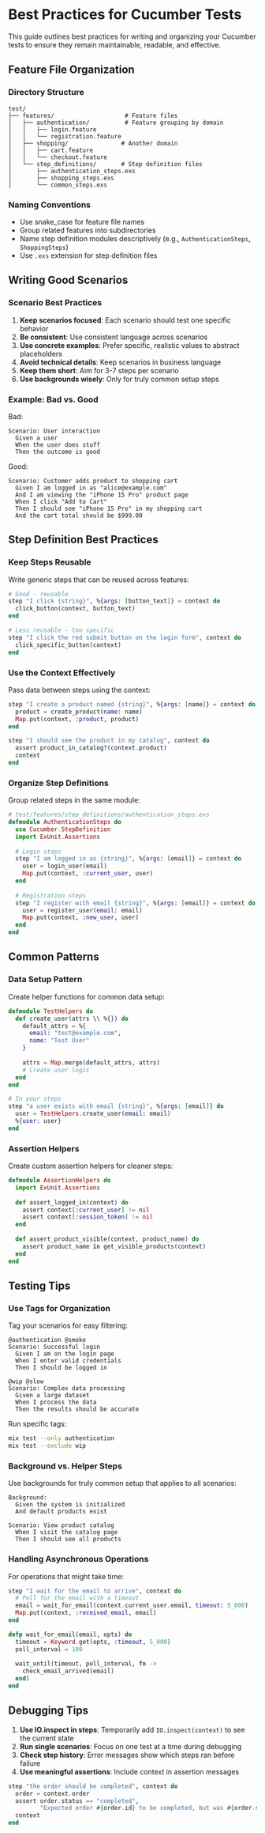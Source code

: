 # Best Practices for Cucumber Tests

This guide outlines best practices for writing and organizing your Cucumber tests to ensure they remain maintainable, readable, and effective.

## Feature File Organization

### Directory Structure

```
test/
├── features/                    # Feature files
│   ├── authentication/          # Feature grouping by domain
│   │   ├── login.feature
│   │   └── registration.feature
│   ├── shopping/               # Another domain
│   │   ├── cart.feature
│   │   └── checkout.feature
│   └── step_definitions/       # Step definition files
│       ├── authentication_steps.exs
│       ├── shopping_steps.exs
│       └── common_steps.exs
```

### Naming Conventions

- Use snake_case for feature file names
- Group related features into subdirectories
- Name step definition modules descriptively (e.g., `AuthenticationSteps`, `ShoppingSteps`)
- Use `.exs` extension for step definition files

## Writing Good Scenarios

### Scenario Best Practices

1. **Keep scenarios focused**: Each scenario should test one specific behavior
2. **Be consistent**: Use consistent language across scenarios
3. **Use concrete examples**: Prefer specific, realistic values to abstract placeholders
4. **Avoid technical details**: Keep scenarios in business language
5. **Keep them short**: Aim for 3-7 steps per scenario
6. **Use backgrounds wisely**: Only for truly common setup steps

### Example: Bad vs. Good

Bad:
```gherkin
Scenario: User interaction
  Given a user
  When the user does stuff
  Then the outcome is good
```

Good:
```gherkin
Scenario: Customer adds product to shopping cart
  Given I am logged in as "alice@example.com"
  And I am viewing the "iPhone 15 Pro" product page
  When I click "Add to Cart"
  Then I should see "iPhone 15 Pro" in my shopping cart
  And the cart total should be $999.00
```

## Step Definition Best Practices

### Keep Steps Reusable

Write generic steps that can be reused across features:

```elixir
# Good - reusable
step "I click {string}", %{args: [button_text]} = context do
  click_button(context, button_text)
end

# Less reusable - too specific
step "I click the red submit button on the login form", context do
  click_specific_button(context)
end
```

### Use the Context Effectively

Pass data between steps using the context:

```elixir
step "I create a product named {string}", %{args: [name]} = context do
  product = create_product(name: name)
  Map.put(context, :product, product)
end

step "I should see the product in my catalog", context do
  assert product_in_catalog?(context.product)
  context
end
```

### Organize Step Definitions

Group related steps in the same module:

```elixir
# test/features/step_definitions/authentication_steps.exs
defmodule AuthenticationSteps do
  use Cucumber.StepDefinition
  import ExUnit.Assertions
  
  # Login steps
  step "I am logged in as {string}", %{args: [email]} = context do
    user = login_user(email)
    Map.put(context, :current_user, user)
  end
  
  # Registration steps
  step "I register with email {string}", %{args: [email]} = context do
    user = register_user(email: email)
    Map.put(context, :new_user, user)
  end
end
```

## Common Patterns

### Data Setup Pattern

Create helper functions for common data setup:

```elixir
defmodule TestHelpers do
  def create_user(attrs \\ %{}) do
    default_attrs = %{
      email: "test@example.com",
      name: "Test User"
    }
    
    attrs = Map.merge(default_attrs, attrs)
    # Create user logic
  end
end

# In your steps
step "a user exists with email {string}", %{args: [email]} do
  user = TestHelpers.create_user(email: email)
  %{user: user}
end
```

### Assertion Helpers

Create custom assertion helpers for cleaner steps:

```elixir
defmodule AssertionHelpers do
  import ExUnit.Assertions
  
  def assert_logged_in(context) do
    assert context[:current_user] != nil
    assert context[:session_token] != nil
  end
  
  def assert_product_visible(context, product_name) do
    assert product_name in get_visible_products(context)
  end
end
```

## Testing Tips

### Use Tags for Organization

Tag your scenarios for easy filtering:

```gherkin
@authentication @smoke
Scenario: Successful login
  Given I am on the login page
  When I enter valid credentials
  Then I should be logged in

@wip @slow
Scenario: Complex data processing
  Given a large dataset
  When I process the data
  Then the results should be accurate
```

Run specific tags:
```bash
mix test --only authentication
mix test --exclude wip
```

### Background vs. Helper Steps

Use backgrounds for truly common setup that applies to all scenarios:

```gherkin
Background:
  Given the system is initialized
  And default products exist

Scenario: View product catalog
  When I visit the catalog page
  Then I should see all products
```

### Handling Asynchronous Operations

For operations that might take time:

```elixir
step "I wait for the email to arrive", context do
  # Poll for the email with a timeout
  email = wait_for_email(context.current_user.email, timeout: 5_000)
  Map.put(context, :received_email, email)
end

defp wait_for_email(email, opts) do
  timeout = Keyword.get(opts, :timeout, 5_000)
  poll_interval = 100
  
  wait_until(timeout, poll_interval, fn ->
    check_email_arrived(email)
  end)
end
```

## Debugging Tips

1. **Use IO.inspect in steps**: Temporarily add `IO.inspect(context)` to see the current state
2. **Run single scenarios**: Focus on one test at a time during debugging
3. **Check step history**: Error messages show which steps ran before failure
4. **Use meaningful assertions**: Include context in assertion messages

```elixir
step "the order should be completed", context do
  order = context.order
  assert order.status == "completed", 
         "Expected order #{order.id} to be completed, but was #{order.status}"
  context
end
```